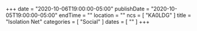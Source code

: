 +++
date = "2020-10-06T19:00:00-05:00"
publishDate = "2020-10-05T19:00:00-05:00"
endTime = ""
location = ""
ncs = [ "KA0LDG" ]
title = "Isolation Net"
categories = [ "Social" ]
dates = [ "" ]
+++
